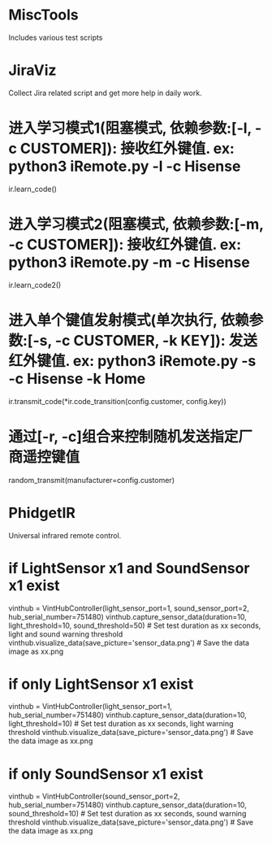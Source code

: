# MiscTools
Includes various test scripts

# JiraViz
Collect Jira related script and get more help in daily work.
# 进入学习模式1(阻塞模式, 依赖参数:[-l, -c CUSTOMER]): 接收红外键值. ex: python3 iRemote.py -l -c Hisense
ir.learn_code()
    
# 进入学习模式2(阻塞模式, 依赖参数:[-m, -c CUSTOMER]): 接收红外键值. ex: python3 iRemote.py -m -c Hisense
ir.learn_code2()

# 进入单个键值发射模式(单次执行, 依赖参数:[-s, -c CUSTOMER, -k KEY]): 发送红外键值. ex: python3 iRemote.py -s -c Hisense -k Home
ir.transmit_code(*ir.code_transition(config.customer, config.key))

# 通过[-r, -c]组合来控制随机发送指定厂商遥控键值
random_transmit(manufacturer=config.customer)
        
# PhidgetIR
Universal infrared remote control.
# if LightSensor x1 and SoundSensor x1 exist
vinthub = VintHubController(light_sensor_port=1, sound_sensor_port=2, hub_serial_number=751480)
vinthub.capture_sensor_data(duration=10, light_threshold=10, sound_threshold=50)                    # Set test duration as xx seconds, light and sound warning threshold 
vinthub.visualize_data(save_picture='sensor_data.png')                                              # Save the data image as xx.png 
        
# if only LightSensor x1 exist
vinthub = VintHubController(light_sensor_port=1, hub_serial_number=751480)
vinthub.capture_sensor_data(duration=10, light_threshold=10)                                      # Set test duration as xx seconds, light warning threshold 
vinthub.visualize_data(save_picture='sensor_data.png')                                            # Save the data image as xx.png 
        
# if only SoundSensor x1 exist
vinthub = VintHubController(sound_sensor_port=2, hub_serial_number=751480)
vinthub.capture_sensor_data(duration=10, sound_threshold=10)                                      # Set test duration as xx seconds, sound warning threshold 
vinthub.visualize_data(save_picture='sensor_data.png')                                            # Save the data image as xx.png 
